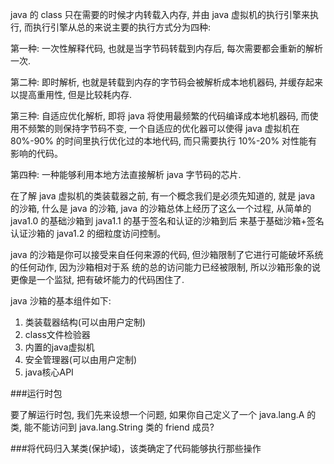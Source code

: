 
java 的 class 只在需要的时候才内转载入内存, 并由 java 虚拟机的执行引擎来执行, 
而执行引擎从总的来说主要的执行方式分为四种:

第一种: 一次性解释代码, 也就是当字节码转载到内存后, 每次需要都会重新的解析一次.

第二种: 即时解析, 也就是转载到内存的字节码会被解析成本地机器码, 并缓存起来以提高重用性, 但是比较耗内存.

第三种: 自适应优化解析, 即将 java 将使用最频繁的代码编译成本地机器码, 而使用不频繁的则保持字节码不变,
一个自适应的优化器可以使得 java 虚拟机在 80%-90% 的时间里执行优化过的本地代码, 而只需要执行 10%-20%
对性能有影响的代码。

第四种: 一种能够利用本地方法直接解析 java 字节码的芯片.

在了解 java 虚拟机的类装载器之前, 有一个概念我们是必须先知道的, 就是 java 的沙箱, 什么是 java 的沙箱,
java 的沙箱总体上经历了这么一个过程, 从简单的 java1.0 的基础沙箱到 java1.1 的基于签名和认证的沙箱到后
来基于基础沙箱+签名认证沙箱的 java1.2 的细粒度访问控制。

java 的沙箱是你可以接受来自任何来源的代码, 但沙箱限制了它进行可能破坏系统的任何动作, 因为沙箱相对于系
统的总的访问能力已经被限制, 所以沙箱形象的说更像是一个监狱, 把有破坏能力的代码困住了.

java 沙箱的基本组件如下:

1. 类装载器结构(可以由用户定制)
2. class文件检验器
3. 内置的java虚拟机
4. 安全管理器(可以由用户定制)
5. java核心API


###运行时包

要了解运行时包, 我们先来设想一个问题, 如果你自己定义了一个 java.lang.A 的类, 能不能访问到 java.lang.String 类的 friend 成员?

###将代码归入某类(保护域)，该类确定了代码能够执行那些操作
